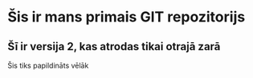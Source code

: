 # Šis ir mans primais GIT repozitorijs
## Šī ir versija 2, kas atrodas tikai otrajā zarā
Šis tiks papildināts vēlāk